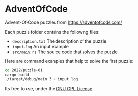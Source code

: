 # AdventOfCode

Advent-Of-Code puzzles from https://adventofcode.com/

Each puzzle folder contains the following files:

* `description.txt` The description of the puzzle
* `input.log` An input example
* `src/main.rs` The source code that solves the puzzle

Here are command examples that help to solve the first puzzle:

```sh
cd 2022/puzzle-01
cargo build
./target/debug/main 3 < input.log
```

Its free to use, under the [GNU GPL License](LICENSE).

